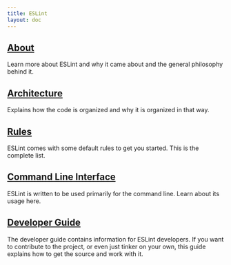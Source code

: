 ```yaml
---
title: ESLint
layout: doc
---
```

## [About](about/)

Learn more about ESLint and why it came about and the general philosophy behind it.

## [Architecture](developer-guide/architecture.html)

Explains how the code is organized and why it is organized in that way.

## [Rules](rules/)

ESLint comes with some default rules to get you started. This is the complete list.

## [Command Line Interface](command-line-interface/)

ESLint is written to be used primarily for the command line. Learn about its usage here.

## [Developer Guide](developer-guide/)

The developer guide contains information for ESLint developers. If you want to contribute to the project, or even just tinker on your own, this guide explains how to get the source and work with it.
